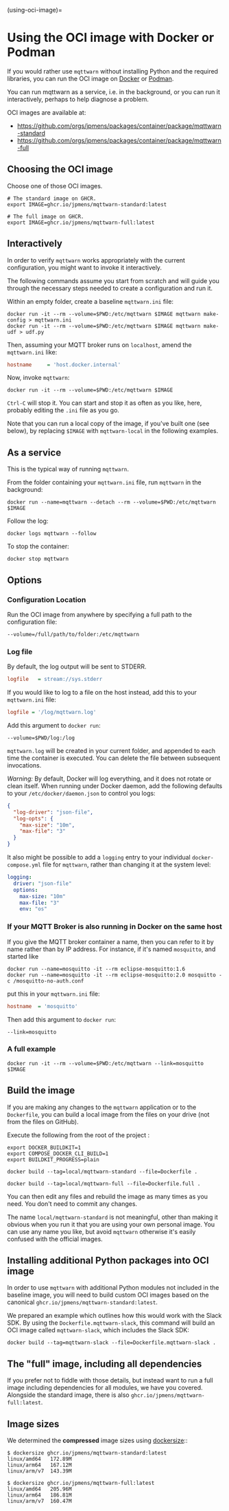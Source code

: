 (using-oci-image)=
# Using the OCI image with Docker or Podman

If you would rather use `mqttwarn` without installing Python and the required
libraries, you can run the OCI image on [Docker] or [Podman].

You can run mqttwarn as a service, i.e. in the background, or you can run it
interactively, perhaps to help diagnose a problem.

OCI images are available at:

- https://github.com/orgs/jpmens/packages/container/package/mqttwarn-standard
- https://github.com/orgs/jpmens/packages/container/package/mqttwarn-full

## Choosing the OCI image

Choose one of those OCI images.
```shell
# The standard image on GHCR.
export IMAGE=ghcr.io/jpmens/mqttwarn-standard:latest

# The full image on GHCR.
export IMAGE=ghcr.io/jpmens/mqttwarn-full:latest
```

## Interactively

In order to verify `mqttwarn` works appropriately with the current
configuration, you might want to invoke it interactively.

The following commands assume you start from scratch and will guide you through
the necessary steps needed to create a configuration and run it.

Within an empty folder, create a baseline `mqttwarn.ini` file:
```shell
docker run -it --rm --volume=$PWD:/etc/mqttwarn $IMAGE mqttwarn make-config > mqttwarn.ini
docker run -it --rm --volume=$PWD:/etc/mqttwarn $IMAGE mqttwarn make-udf > udf.py
```

Then, assuming your MQTT broker runs on `localhost`, amend the `mqttwarn.ini` like:
```ini
hostname     = 'host.docker.internal'
```

Now, invoke `mqttwarn`:
```shell
docker run -it --rm --volume=$PWD:/etc/mqttwarn $IMAGE
```

`Ctrl-C` will stop it. You can start and stop it as often as you like, here,
probably editing the `.ini` file as you go.

Note that you can run a local copy of the image, if you've built one (see below),
by replacing `$IMAGE` with `mqttwarn-local` in the following examples.


## As a service

This is the typical way of running `mqttwarn`.

From the folder containing your `mqttwarn.ini` file, run `mqttwarn` in the
background:
```shell
docker run --name=mqttwarn --detach --rm --volume=$PWD:/etc/mqttwarn $IMAGE
```

Follow the log:
```shell
docker logs mqttwarn --follow
```

To stop the container:
```shell
docker stop mqttwarn
```


## Options

### Configuration Location

Run the OCI image from anywhere by specifying a full path to the
configuration file:
```shell
--volume=/full/path/to/folder:/etc/mqttwarn
```

### Log file

By default, the log output will be sent to STDERR.
```ini
logfile   = stream://sys.stderr
```

If you would like to log to a file on the host instead, add this to your
`mqttwarn.ini` file:
```ini
logfile = '/log/mqttwarn.log'
```
Add this argument to `docker run`:
```shell
--volume=$PWD/log:/log
```

`mqttwarn.log` will be created in your current folder, and appended to each
time the container is executed. You can delete the file between subsequent
invocations.

*Warning:* By default, Docker will log everything, and it does not rotate or
clean itself.  When running under Docker daemon, add the following defaults
to your `/etc/docker/daemon.json` to control you logs:
```json
{
  "log-driver": "json-file",
  "log-opts": {
    "max-size": "10m",
    "max-file": "3"
  }
}
```

It also might be possible to add a `logging` entry to your individual `docker-compose.yml`
file for `mqttwarn`, rather than changing it at the system level:
```yaml
logging:
  driver: "json-file"
  options:
    max-size: "10m"
    max-file: "3"
    env: "os"
```



### If your MQTT Broker is also running in Docker on the same host

If you give the MQTT broker container a name, then you can refer to it by name rather than by
IP address. For instance, if it's named `mosquitto`, and started like
```shell
docker run --name=mosquitto -it --rm eclipse-mosquitto:1.6
docker run --name=mosquitto -it --rm eclipse-mosquitto:2.0 mosquitto -c /mosquitto-no-auth.conf
```
put this in your `mqttwarn.ini` file:
```ini
hostname  = 'mosquitto'
```
Then add this argument to `docker run`:
```shell
--link=mosquitto
```


### A full example

```shell
docker run -it --rm --volume=$PWD:/etc/mqttwarn --link=mosquitto $IMAGE
```


## Build the image

If you are making any changes to the `mqttwarn` application or to the
`Dockerfile`, you can build a local image from the files on your drive (not
from the files on GitHub).

Execute the following from the root of the project :
```
export DOCKER_BUILDKIT=1
export COMPOSE_DOCKER_CLI_BUILD=1
export BUILDKIT_PROGRESS=plain

docker build --tag=local/mqttwarn-standard --file=Dockerfile .
```

```
docker build --tag=local/mqttwarn-full --file=Dockerfile.full .
```

You can then edit any files and rebuild the image as many times as you need. 
You don't need to commit any changes.

The name `local/mqttwarn-standard` is not meaningful, other than making it obvious when
you run it that you are using your own personal image. You can use any name you
like, but avoid `mqttwarn` otherwise it's easily confused with the official
images.


## Installing additional Python packages into OCI image

In order to use `mqttwarn` with additional Python modules not included in the
baseline image, you will need to build custom OCI images based on the
canonical `ghcr.io/jpmens/mqttwarn-standard:latest`.

We prepared an example which outlines how this would work with the Slack SDK.
By using the `Dockerfile.mqttwarn-slack`, this command will build an OCI
image called `mqttwarn-slack`, which includes the Slack SDK:

```shell
docker build --tag=mqttwarn-slack --file=Dockerfile.mqttwarn-slack .
```

## The "full" image, including all dependencies

If you prefer not to fiddle with those details, but instead want to run a full
image including dependencies for all modules, we have you covered. Alongside
the standard image, there is also `ghcr.io/jpmens/mqttwarn-full:latest`.

## Image sizes

We determined the **compressed** image sizes using [dockersize]::

    $ dockersize ghcr.io/jpmens/mqttwarn-standard:latest
    linux/amd64   172.89M
    linux/arm64   167.12M
    linux/arm/v7  143.39M

    $ dockersize ghcr.io/jpmens/mqttwarn-full:latest
    linux/amd64   205.96M
    linux/arm64   186.81M
    linux/arm/v7  160.47M


[dockersize]: https://gist.github.com/MichaelSimons/fb588539dcefd9b5fdf45ba04c302db6?permalink_comment_id=4243739#gistcomment-4243739
[Docker]: https://docker.com/
[Podman]: https://podman.io/
